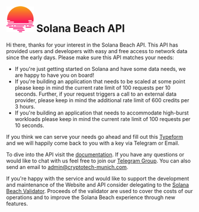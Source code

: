 

# <img src="solanabeach.svg" height="70px"> Solana Beach API

Hi there, thanks for your interest in the Solana Beach API.
This API has provided users and developers with easy and free access to network data since the early days.
Please make sure this API matches your needs:
- If you're just getting started on Solana and have some data needs, we are happy to have you on board!
- If you're building an application that needs to be scaled at some point please keep in mind the current rate limit of 100 requests per 10 seconds. Further, if your request triggers a call to an external data provider, please keep in mind the additional rate limit of 600 credits per 3 hours.
- If you're building an application that needs to accommodate high-burst workloads please keep in mind the current rate limit of 100 requests per 10 seconds.

If you think we can serve your needs go ahead and fill out this [Typeform](https://solanabeach.typeform.com/to/FYhRvn21) and we will happily come back to you with a key via Telegram or Email. 

To dive into the API visit the [documentation](https://app.swaggerhub.com/apis-docs/V2261/solanabeach-backend_api/0.0.1). If you have any questions or would like to chat with us feel free to join our [Telegram Group](https://t.me/+UW04VHylcMdlZmUy). You can also send an email to admin@cryptotech-munich.com.

If you're happy with the service and would like to support the development and maintenance of the Website and API consider delegating to the [Solana Beach Validator](https://solanabeach.io/validator/BeachiopjxQxL7CaHNSZsynApiZCKx9QFVtcWNz3jDBo). Proceeds of the validator are used to cover the costs of our operations and to improve the Solana Beach experience through new features.
